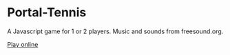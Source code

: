 # Portal-Tennis

A Javascript game for 1 or 2 players. 
Music and sounds from freesound.org. 

<a href="http://simoroshka.net/games/Tennis/portalTennis.html">Play online</a>
